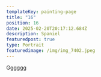 ```yaml
---
templateKey: painting-page
title: "16"
position: 16
date: 2025-02-20T20:17:12.684Z
description: Spaniel
featuredpost: true
type: Portrait
featuredimage: /img/img_7402.jpeg
---
```

Gggggg